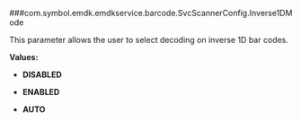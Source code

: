 ###com.symbol.emdk.emdkservice.barcode.SvcScannerConfig.Inverse1DMode

This parameter allows the user to select decoding on inverse 1D bar codes.

**Values:**

* **DISABLED**

* **ENABLED**

* **AUTO**

